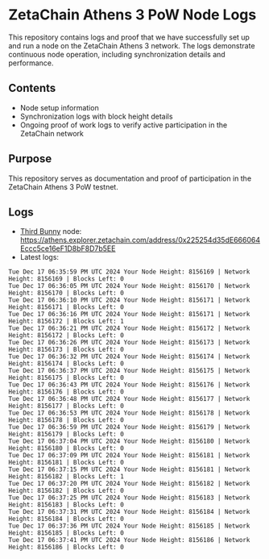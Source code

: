 # ZetaChain Athens 3 PoW Node Logs
This repository contains logs and proof that we have successfully set up and run a node on the ZetaChain Athens 3 network. The logs demonstrate continuous node operation, including synchronization details and performance.

## Contents
- Node setup information
- Synchronization logs with block height details
- Ongoing proof of work logs to verify active participation in the ZetaChain network

## Purpose
This repository serves as documentation and proof of participation in the ZetaChain Athens 3 PoW testnet.

## Logs

- [Third Bunny](https://thirdbunny.xyz/) node: https://athens.explorer.zetachain.com/address/0x225254d35dE666064Eccc5ce16eF1D8bF8D7b5EE
- Latest logs:
```
Tue Dec 17 06:35:59 PM UTC 2024 Your Node Height: 8156169 | Network Height: 8156169 | Blocks Left: 0
Tue Dec 17 06:36:05 PM UTC 2024 Your Node Height: 8156170 | Network Height: 8156170 | Blocks Left: 0
Tue Dec 17 06:36:10 PM UTC 2024 Your Node Height: 8156171 | Network Height: 8156171 | Blocks Left: 0
Tue Dec 17 06:36:16 PM UTC 2024 Your Node Height: 8156171 | Network Height: 8156172 | Blocks Left: 1
Tue Dec 17 06:36:21 PM UTC 2024 Your Node Height: 8156172 | Network Height: 8156172 | Blocks Left: 0
Tue Dec 17 06:36:26 PM UTC 2024 Your Node Height: 8156173 | Network Height: 8156173 | Blocks Left: 0
Tue Dec 17 06:36:32 PM UTC 2024 Your Node Height: 8156174 | Network Height: 8156174 | Blocks Left: 0
Tue Dec 17 06:36:37 PM UTC 2024 Your Node Height: 8156175 | Network Height: 8156175 | Blocks Left: 0
Tue Dec 17 06:36:43 PM UTC 2024 Your Node Height: 8156176 | Network Height: 8156176 | Blocks Left: 0
Tue Dec 17 06:36:48 PM UTC 2024 Your Node Height: 8156177 | Network Height: 8156177 | Blocks Left: 0
Tue Dec 17 06:36:53 PM UTC 2024 Your Node Height: 8156178 | Network Height: 8156178 | Blocks Left: 0
Tue Dec 17 06:36:59 PM UTC 2024 Your Node Height: 8156179 | Network Height: 8156179 | Blocks Left: 0
Tue Dec 17 06:37:04 PM UTC 2024 Your Node Height: 8156180 | Network Height: 8156180 | Blocks Left: 0
Tue Dec 17 06:37:09 PM UTC 2024 Your Node Height: 8156181 | Network Height: 8156181 | Blocks Left: 0
Tue Dec 17 06:37:15 PM UTC 2024 Your Node Height: 8156181 | Network Height: 8156182 | Blocks Left: 1
Tue Dec 17 06:37:20 PM UTC 2024 Your Node Height: 8156182 | Network Height: 8156182 | Blocks Left: 0
Tue Dec 17 06:37:25 PM UTC 2024 Your Node Height: 8156183 | Network Height: 8156183 | Blocks Left: 0
Tue Dec 17 06:37:31 PM UTC 2024 Your Node Height: 8156184 | Network Height: 8156184 | Blocks Left: 0
Tue Dec 17 06:37:36 PM UTC 2024 Your Node Height: 8156185 | Network Height: 8156185 | Blocks Left: 0
Tue Dec 17 06:37:41 PM UTC 2024 Your Node Height: 8156186 | Network Height: 8156186 | Blocks Left: 0
```
